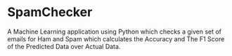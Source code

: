 # SpamChecker 

A Machine Learning application using Python which checks a given set
of emails for Ham and Spam which calculates the Accuracy and The F1
Score of the Predicted Data over Actual Data.
